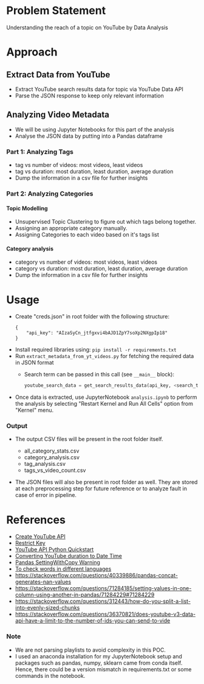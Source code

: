 # Problem Statement
Understanding the reach of a topic on YouTube by Data Analysis

# Approach

## Extract Data from YouTube
- Extract YouTube search results data for topic via YouTube Data API
- Parse the JSON response to keep only relevant information

## Analyzing Video Metadata
- We will be using Jupyter Notebooks for this part of the analysis
- Analyse the JSON data by putting into a Pandas dataframe

### Part 1: Analyzing Tags
- tag vs number of videos: most videos, least videos
- tag vs duration: most duration, least duration, average duration
- Dump the information in a csv file for further insights

### Part 2: Analyzing Categories

#### Topic Modelling 
- Unsupervised Topic Clustering to figure out which tags belong together. 
- Assigning an appropriate category manually.
- Assigning Categories to each video based on it's tags list

#### Category analysis
- category vs number of videos: most videos, least videos
- category vs duration: most duration, least duration, average duration
- Dump the information in a csv file for further insights

# Usage
- Create "creds.json" in root folder with the following structure:
  ```
  {
      "api_key": "AIzaSyCn_jtfgxvi4bAJD1ZpY7soXp2NXgpIp18"
  }
  ```
- Install required libraries using: `pip install -r requirements.txt`
- Run `extract_metadata_from_yt_videos.py` for fetching the required data in JSON format
  - Search term can be passed in this call (see `__main__` block): 

      ```py
      youtube_search_data = get_search_results_data(api_key, <search_term_goes_here>, 700)
      ```
- Once data is extracted, use JupyterNotebook `analysis.ipynb` to perform the analysis by selecting "Restart Kernel and Run All Cells" option from "Kernel" menu.

### Output

- The output CSV files will be present in the root folder itself.
  - all_category_stats.csv
  - category_analysis.csv
  - tag_analysis.csv
  - tags_vs_video_count.csv

- The JSON files will also be present in root folder as well. They are stored at each preprocessing step for future reference or to analyze fault in case of error in pipeline.

# References
- [Create YouTube API](https://console.developers.google.com/marketplace/product/google/youtube.googleapis.com?q=search&referrer=search)
- [Restrict Key](https://console.developers.google.com/apis/credentials/key/53c0f5a0-1b8f-4c80-b44c-dac0d30a507e?project=folkloric-air-327006)
- [YouTube API Python Quickstart](https://developers.google.com/youtube/v3/quickstart/python)
- [Converting YouTube duration to Date Time](https://stackoverflow.com/a/16743442)
- [Pandas SettingWithCopy Warning](https://pandas.pydata.org/pandas-docs/stable/user_guide/indexing.html#returning-a-view-versus-a-copy)
- [To check words in different languages](https://translate.google.com/)
- https://stackoverflow.com/questions/40339886/pandas-concat-generates-nan-values
- https://stackoverflow.com/questions/71284185/setting-values-in-one-column-using-another-in-pandas/71284229#71284229
- https://stackoverflow.com/questions/312443/how-do-you-split-a-list-into-evenly-sized-chunks
- https://stackoverflow.com/questions/36370821/does-youtube-v3-data-api-have-a-limit-to-the-number-of-ids-you-can-send-to-vide

### Note
- We are not parsing playlists to avoid complexity in this POC.
- I used an anaconda installation for my JupyterNotebook setup and packages such as pandas, numpy, sklearn came from conda itself. Hence, there could be a version mismatch in requirements.txt or some commands in the notebook.
